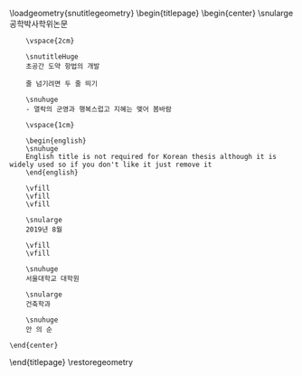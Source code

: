 <!--
서울대 학위논문 제본 및 인쇄요령:
http://library.snu.ac.kr/using/thesis

Except where otherwise noted, content in this thesis is licensed under a Creative Commons Attribution 4.0 License (http://creativecommons.org/licenses/by/4.0), which permits unrestricted use, distribution, and reproduction in any medium, provided the original work is properly cited. Copyright 2015,Tom Pollard.

ammended for UNSW by Mathew Lipson, 2018

amended by Euisoon Ahn, 2018
-->

\loadgeometry{snutitlegeometry}
\begin{titlepage}
    \begin{center}
        \snularge
        공학박사학위논문

        \vspace{2cm}

        \snutitleHuge
        초공간 도약 항법의 개발

        줄 넘기려면 두 줄 띄기

        \snuhuge
        - 열락의 군영과 행복스럽고 지혜는 맺어 봄바람

        \vspace{1cm}

        \begin{english}
        \snuhuge
        English title is not required for Korean thesis although it is widely used so if you don't like it just remove it
        \end{english}

        \vfill
        \vfill
        \vfill

        \snularge
        2019년 8월

        \vfill
        \vfill

        \snuhuge
        서울대학교 대학원

        \snularge
        건축학과

        \snuhuge
        안 의 순
        
    \end{center}
\end{titlepage}
\restoregeometry
